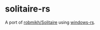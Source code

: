 # solitaire-rs
A port of [robmikh/Solitaire](https://github.com/robmikh/Solitaire) using [windows-rs](https://github.com/microsoft/windows-rs).
